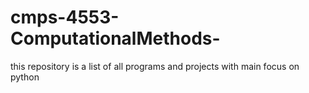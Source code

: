 # cmps-4553-ComputationalMethods-
this repository is a list of all programs and projects with main focus on python

